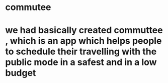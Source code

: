 # commutee
# we had basically created commuttee , which is an app which helps people to schedule their travelling with the public mode in a safest and in a low budget
